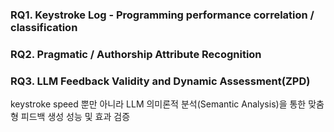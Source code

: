 ### RQ1. Keystroke Log - Programming performance correlation / classification

### RQ2. Pragmatic / Authorship Attribute Recognition
### RQ3. LLM Feedback Validity and Dynamic Assessment(ZPD)

keystroke speed 뿐만 아니라 LLM 의미론적 분석(Semantic Analysis)을 통한 맞춤형 피드백 생성 성능 및 효과 검증